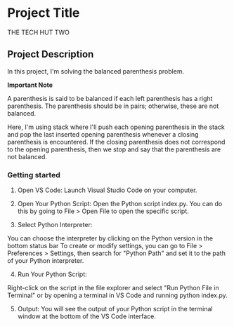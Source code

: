 # Project Title

THE TECH HUT TWO

## Project Description

In this project, I'm solving the balanced parenthesis problem.

**Important Note**

A parenthesis is said to be balanced if each left parenthesis has a right parenthesis. 
The parenthesis should be in pairs; otherwise, these are not balanced. 

Here, I'm using stack where I'll push each opening parenthesis in the stack and pop the last inserted opening parenthesis whenever a closing parenthesis is encountered. If the closing parenthesis does not correspond to the opening parenthesis, then we stop and say that the parenthesis are not balanced.

### Getting started
1. Open VS Code: Launch Visual Studio Code on your computer.

2. Open Your Python Script: Open the Python script index.py. You can do this by going to File > Open File to open the specific script.

3. Select Python Interpreter:

You can choose the interpreter by clicking on the Python version in the bottom status bar 
To create or modify settings, you can go to File > Preferences > Settings, then search for "Python Path" and set it to the path of your Python interpreter.

4. Run Your Python Script:

 Right-click on the script in the file explorer and select "Run Python File in Terminal" or by opening a terminal in VS Code and running python index.py.


5. Output: You will see the output of your Python script in the terminal window at the bottom of the VS Code interface.